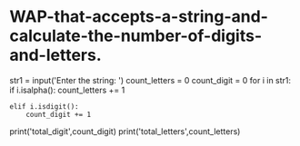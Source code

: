 # WAP-that-accepts-a-string-and-calculate-the-number-of-digits-and-letters.

str1 = input('Enter the string: ')
count_letters = 0
count_digit = 0
for i in str1:
    if i.isalpha():
        count_letters += 1
    
    elif i.isdigit():
        count_digit += 1
print('total_digit',count_digit)
print('total_letters',count_letters)
